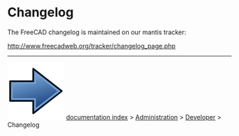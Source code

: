 # Changelog
The FreeCAD changelog is maintained on our mantis tracker:

<http://www.freecadweb.org/tracker/changelog_page.php>



---
![](images/Button_right.svg) [documentation index](../README.md) > [Administration](Category_Administration.md) > [Developer](Category_Developer.md) > Changelog
